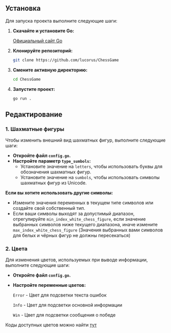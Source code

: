 ## Установка

Для запуска проекта выполните следующие шаги:

1.  **Скачайте и установите Go:**

    [Официальный сайт Go](https://go.dev/dl/)

2.  **Клонируйте репозиторий:**

    ```bash
    git clone https://github.com/lucorus/ChessGame
    ```

3.  **Смените активную директорию:**

    ```bash
    cd ChessGame
    ```

4.  **Запустите проект:**

    ```bash
    go run .
    ```

## Редактирование

### 1. Шахматные фигуры

Чтобы изменить внешний вид шахматных фигур, выполните следующие шаги:

- **Откройте файл `config.go`.**
- **Настройте параметр `type_sumbols`:**
  - Установите значение на `letters`, чтобы использовать буквы для обозначения шахматных фигур.
  - Установите значение на `sumbols`, чтобы использовать символы шахматных фигур из Unicode.

**Если вы хотите использовать другие символы:**

- Измените значения переменных в текущем типе символов или создайте свой собственный тип.
- Если ваши символы выходят за допустимый диапазон, отрегулируйте `min_index_white_chess_figure`, если значение выбранных символов ниже текущего диапазона, иначе измените `max_index_white_chess_figure` (Значения выбранных вами символов для белых и чёрных фигур не должны пересекаться)

### 2. Цвета

Для изменения цветов, используемых при выводе информации, выполните следующие шаги:

- **Откройте файл `config.go`.**
- **Настройте переменные цветов:**

  `Error` - Цвет для подсветки текста ошибок

  `Info` - Цвет для подсветки основной информации

  `Win` - Цвет для подсветки сообщения о победе

Коды доступных цветов можно найти [тут](https://pkg.go.dev/github.com/pborman/ansi)
